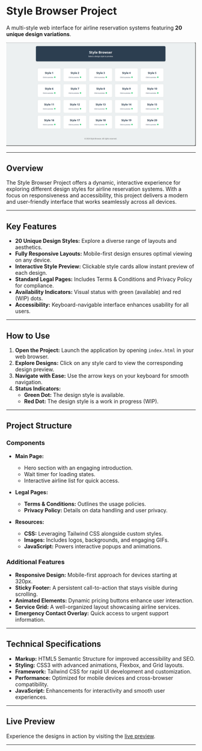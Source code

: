 # Style Browser Project

A multi-style web interface for airline reservation systems featuring **20 unique design variations**.

![Style Browser Preview](Screenshot.png)

---

## Overview

The Style Browser Project offers a dynamic, interactive experience for exploring different design styles for airline reservation systems. With a focus on responsiveness and accessibility, this project delivers a modern and user-friendly interface that works seamlessly across all devices.

---

## Key Features

- **20 Unique Design Styles:** Explore a diverse range of layouts and aesthetics.
- **Fully Responsive Layouts:** Mobile-first design ensures optimal viewing on any device.
- **Interactive Style Preview:** Clickable style cards allow instant preview of each design.
- **Standard Legal Pages:** Includes Terms & Conditions and Privacy Policy for compliance.
- **Availability Indicators:** Visual status with green (available) and red (WIP) dots.
- **Accessibility:** Keyboard-navigable interface enhances usability for all users.

---

## How to Use

1. **Open the Project:** Launch the application by opening `index.html` in your web browser.
2. **Explore Designs:** Click on any style card to view the corresponding design preview.
3. **Navigate with Ease:** Use the arrow keys on your keyboard for smooth navigation.
4. **Status Indicators:** 
   - **Green Dot:** The design style is available.
   - **Red Dot:** The design style is a work in progress (WIP).

---

## Project Structure

### Components

- **Main Page:**  
  - Hero section with an engaging introduction.
  - Wait timer for loading states.
  - Interactive airline list for quick access.

- **Legal Pages:**  
  - **Terms & Conditions:** Outlines the usage policies.
  - **Privacy Policy:** Details on data handling and user privacy.

- **Resources:**  
  - **CSS:** Leveraging Tailwind CSS alongside custom styles.
  - **Images:** Includes logos, backgrounds, and engaging GIFs.
  - **JavaScript:** Powers interactive popups and animations.

### Additional Features

- **Responsive Design:** Mobile-first approach for devices starting at 320px.
- **Sticky Footer:** A persistent call-to-action that stays visible during scrolling.
- **Animated Elements:** Dynamic pricing buttons enhance user interaction.
- **Service Grid:** A well-organized layout showcasing airline services.
- **Emergency Contact Overlay:** Quick access to urgent support information.

---

## Technical Specifications

- **Markup:** HTML5 Semantic Structure for improved accessibility and SEO.
- **Styling:** CSS3 with advanced animations, Flexbox, and Grid layouts.
- **Framework:** Tailwind CSS for rapid UI development and customization.
- **Performance:** Optimized for mobile devices and cross-browser compatibility.
- **JavaScript:** Enhancements for interactivity and smooth user experiences.

---

## Live Preview

Experience the designs in action by visiting the [live preview](https://jamal-aldeen.github.io/Airline-Reservations/).

---
